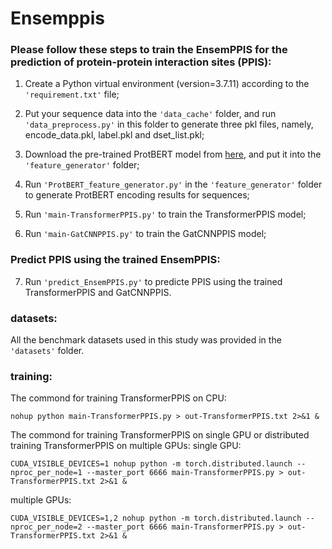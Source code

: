 # Ensemppis

### Please follow these steps to train the EnsemPPIS for the prediction of protein-protein interaction sites (PPIS):

1. Create a Python virtual environment (version=3.7.11) according to the `'requirement.txt'` file;

2. Put your sequence data into the `'data_cache'` folder, and run `'data_preprocess.py'` in this folder to generate three pkl files, namely, encode_data.pkl, label.pkl and dset_list.pkl;

3. Download the pre-trained ProtBERT model from [here](http://ensemppis.idrblab.cn/download_ProtBERT), and put it into the `'feature_generator'` folder;

4. Run `'ProtBERT_feature_generator.py'` in the `'feature_generator'` folder to generate ProtBERT encoding results for sequences;

5. Run `'main-TransformerPPIS.py'` to train the TransformerPPIS model;

6. Run `'main-GatCNNPPIS.py'` to train the GatCNNPPIS model;

### Predict PPIS using the trained EnsemPPIS:

7. Run `'predict_EnsemPPIS.py'` to predicte PPIS using the trained TransformerPPIS and GatCNNPPIS.

### datasets:
    
All the benchmark datasets used in this study was provided in the  `'datasets'` folder.


### training:
The commond for training TransformerPPIS on CPU:

    nohup python main-TransformerPPIS.py > out-TransformerPPIS.txt 2>&1 &

The commond for training TransformerPPIS on single GPU or distributed training TransformerPPIS on multiple GPUs:
single GPU: 

    CUDA_VISIBLE_DEVICES=1 nohup python -m torch.distributed.launch --nproc_per_node=1 --master_port 6666 main-TransformerPPIS.py > out-TransformerPPIS.txt 2>&1 &

multiple GPUs:

    CUDA_VISIBLE_DEVICES=1,2 nohup python -m torch.distributed.launch --nproc_per_node=2 --master_port 6666 main-TransformerPPIS.py > out-TransformerPPIS.txt 2>&1 &
